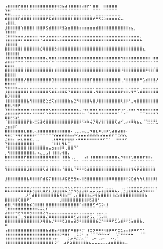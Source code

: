
      ⣰⣿⣿⣿⣏⣿⣿⡇⣿⣿⣿⣿⣿⣿⣿⡿⣟⣯⣷⣾⢸⣿⣿⣿⣷⣿⡏⠁⣿⣿⡀⢸⣿⣿⣿⣿        ⣼⣿    
     ⣼⣿⣿⣿⡟⣼⣿⣿⡇⣿⣿⣿⣿⡿⣟⣽⣾⣿⣿⣿⣿⡏⣿⣿⣿⣿⣿⣷⡴⠿⢟⣛⣭⣭⣭⣭⣝⣀      ⢠⣿⣿⡀   
    ⣸⣿⣿⣿⣿⢱⣿⣿⣿⡇⣿⣿⡿⣫⣾⣿⣿⡿⣻⣵⣶⣿⣿⣷⣶⣶⣶⣶⣶⣾⣿⣿⣿⣿⣿⣿⣿⣿⣿⣷⣦⡀   ⢸⣿⣿⡇   
   ⢰⣿⣿⣿⣿⡟⣾⣿⣿⣿⣧⠹⣫⣾⣿⣿⣿⣫⣾⣿⣿⣿⣿⣿⣿⣿⣿⣿⣿⣿⣿⣿⣿⣿⣿⣿⣿⣿⣿⣿⣿⣿⣿⣆  ⢸⣿⣿⣿   
   ⣿⣿⣿⣿⣿⡇⣿⣿⣿⣿⣿⣎⢿⣿⣿⣿⣳⣿⣿⣿⣿⣿⣿⣿⣿⣿⣿⣿⣿⣿⣿⣿⣿⣿⣿⣿⣿⣿⣿⣿⣿⣿⣿⣿⣆ ⢸⣿⣿⣿⡇  
  ⢸⣿⣿⣿⣿⣿⢹⣿⣿⣿⣿⣿⣿⣦⡻⣿⢧⣿⣿⣿⣿⣿⣿⣿⣿⣿⣿⡿⣿⣿⣿⣿⣿⣿⣿⣿⣿⢹⣿⣿⣿⣿⣿⣿⣿⣿⣇⢿⣿⣿⣿⣿  
  ⣾⣿⣿⣿⣿⣿⢸⣿⣿⣿⣿⣿⣿⣿⣿⡆⣾⣿⣿⣿⣿⣿⣿⣿⣿⣿⣿⣿⣿⣿⣿⣿⣿⣿⣿⣿⣿⠸⣿⣿⣿⣿⣿⣿⣿⠿⣿⡎⣿⣿⣿⣿⡇ 
  ⣿⣿⣿⣿⣿⣿⡜⣿⣿⣿⣿⣿⣿⣿⡿⣹⣿⣿⣿⣿⣿⣿⣿⣿⣿⣿⣿⡏⣿⣿⣿⣿⣿⣿⣿⣿⣿⢀⢻⣿⣿⣿⡿⠛⣡⣾⣿⣿⡜⣿⣿⣿⣇ 
 ⢸⣿⣿⣿⣿⣿⣿⡇⣿⣿⣿⣿⣿⣿⢟⣵⣟⣼⣿⣟⠻⣿⣿⣿⣿⣿⣿⣿⢁⢿⣿⣿⣿⣿⣿⣿⣿⡿⣼⣎⢿⠿⢋⣴⣿⣿⣿⣿⣿⣷⡹⣿⣿⣿ 
 ⢸⣿⣿⣿⣿⣿⣿⣧⢻⣿⣿⣿⣟⣑⣚⢍⣾⣿⣿⣿⣷⣦⣙⠻⣿⣿⣿⢧⣿⡸⣿⣿⣿⣿⣿⣿⣿⢇⣿⠟⣀⢶⣿⣿⣿⣿⣿⣿⣿⣿⣿⣜⠿⡟ 
 ⢸⣿⣿⣿⣿⣿⣿⣿⡘⣿⣿⣿⡿⢟⣵⣿⣿⣿⣿⣿⣿⣿⣿⣷⣦⡙⠣⣿⣿⣧⢻⣿⣿⣿⣿⣿⠏⠜⡡⠞⠛⠃⠙⠿⠿⣿⣿⣿⢿⣿⣿⠿⣫⠇ 
 ⠈⣿⣿⣿⣿⣿⣿⡟⣷⢜⣫⣽⢞⣿⣿⣿⣿⣿⣿⣿⣿⡿⣿⣿⠟⠵⠷⢬⡙⢿⡜⣿⢹⣿⣿⢏⣴⠊⣠⠶⠿⢷⣦⣄⠈⢙⣛⡛⣃⣐⣶⣾⠏  
  ⣿⣿⣿⣿⣿⣿⣧⣿⣿⣔⣼⣿⣿⣿⣿⣿⣿⣿⣿⣿⡿⠂⣠⡤⠴⠦⢤⣙⣿⣧⠛⣼⠟⣡⣾⣿⣾⣿⡗  ⠹⣿⣆⠈⣙⡇⣿⣿⡿⠋   
  ⢸⣿⣿⣿⣿⣿⣿⢉⣾⣿⣿⣿⣿⣿⣿⣿⡿⠿⠟⠃⢠⣾⣿⡷   ⠻⣿⣿⣴⣷⣿⣿⣿⣿⡇⠉    ⢻⣿⡆⢿⣇⠛⠉     
  ⠘⣿⣿⣿⣿⣿⣿⢸⣿⣿⣿⣿⣿⣶⣤⣲⣶⣾⠿⢀⣿⣿⠙⠁   ⡀⢻⣿⣿⣿⣿⣿⣿⣿⣧⠰⣄⣀⣠⡇⢸⣿⣧⢺⣿⡄      
   ⣿⣿⣿⣿⣿⣿⡏⣿⣿⣿⣿⣿⣿⣿⢻⣿⣿⡇⢸⣿⣷⠠⣄⡀⢀⣰⡇⣸⣿⣿⣿⣿⣿⣿⣿⣿⣦⡙⠿⠿⣡⣿⢿⣿⡏⣿⣷⡀     
   ⢻⣿⣿⣿⣿⣿⣿⣹⣿⣿⣿⣿⢏⣽⢸⣿⣿⣧⠘⣿⣿⣆⠙⠿⠿⢟⣵⣿⣿⣿⣿⣿⣿⣿⣿⣿⣿⣷⣶⣶⢲⢮⡿⣽⣷⣿⣿⣷     
   ⣸⣿⣿⣿⣿⣿⣿⣧⢿⣿⣿⡏⣾⣯⡍⣿⣿⣿⡼⣯⣟⣛⣻⢶⢼⣟⣿⣿⣿⣿⣿⣿⣿⠿⠿⣿⣿⣿⠿⣫⣏⣾⢳⢳⢇⣿⣿⡿⡇    
   ⣿⣟⣿⣿⣿⣿⣿⣿⣎⢿⣿⡇⣿⡿⡇⢻⣿⣿⣷⣝⠳⠷⢯⢏⣟⣾⡏⣙⣛⢛⣋⣥⣶⣶⣦⣄⡀⠐⠆⣿⣿⣿⣟⣫⢾⣿⣿⡇⠃    
  ⡸⠋⣼⣿⣿⣿⣿⣿⣿⣿⣯⢿⣿⡜⠋⢀⡌⣿⣿⣿⣮⡩⢾⣯⣾⣿⣿⡇⣧⣣⣾⣿⣿⣿⣿⣿⣿⣿⣦ ⣿⣿⣿⣿⢏⣿⣿⠟⠁     
   ⣸⣿⣿⣿⣿⣿⣿⣿⣿⢟⣽⣿⠃ ⣾⣿⡘⢿⣿⣿⣿⣷⡮⣹⣿⣿⡇⣿⣿⣿⣿⣿⣿⣿⣿⣿⣿⡿⢱⣿⣿⣿⣋⠚⣩⡵⣸      
  ⢠⣿⣿⣿⣿⣿⣿⣿⣿⣿⣷⣶⢦⣇ ⣿⣿⣿⣤⠓⠈⢽⣭⣾⣿⣿⣿⣷⡘⣿⣿⣿⣿⣿⣿⣿⣿⠟⣡⣿⣿⡿⢛⡁⠘⢛⣱⡇      
  ⣾⣿⣿⣿⣿⣿⣿⣿⣿⣿⣿⡱⢿⣿⣦⡘⠿⠿⢟⣱⣶⣤⣽⡻⢿⣿⣿⣿⣿⣮⣙⠻⠿⠿⠟⣋⣡⣾⠿⢛⣥⣶⣿⣧⡀ ⠛       
 ⢰⣿⣿⣿⣿⣿⣿⣿⣿⣿⣿⣿⣿⣷⣾⣿⣶⣻⣿⣿⡏⠛⠿⡟⣫⠁⠸⢭⣝⣛⣛⣛⠿⡟⠛⢋⣭⣥⣶⣾⡟⠛⠋⢉⣁ 
 ⢸⣿⣿⣿⣿⣿⣿⣿⣿⣿⣿⣿⣿⣿⣿⢛⣛⠓⠉⠛⠇⣀⣤⠶⢎⠠⠇ ⣀⠈⢉⡉⠉⢀⡀⠰ ⠉⠉⠉⠉
 ⢸⣿⣿⣿⣿⣿⣿⣿⣿⣿⣿⣿⣿⣿⣿⡎⡳⠂ ⣠⡾⣫⣶⣿⣿⣷⣦⣄⣉⣀⣈⣁⣀⣠⣤⣾⣶⣦⣄⡀ 
 

